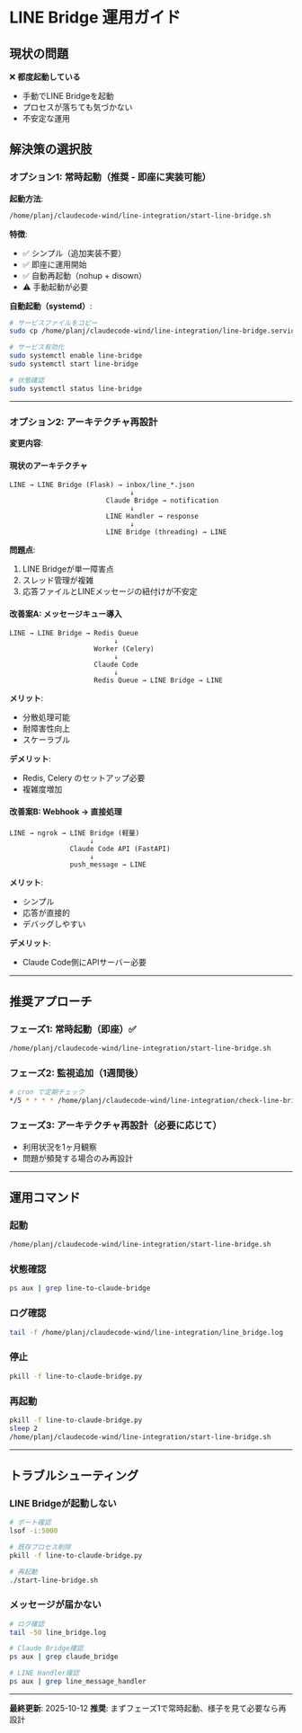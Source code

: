 # LINE Bridge 運用ガイド

## 現状の問題

❌ **都度起動している**
- 手動でLINE Bridgeを起動
- プロセスが落ちても気づかない
- 不安定な運用

## 解決策の選択肢

### オプション1: 常時起動（推奨 - 即座に実装可能）

**起動方法**:
```bash
/home/planj/claudecode-wind/line-integration/start-line-bridge.sh
```

**特徴**:
- ✅ シンプル（追加実装不要）
- ✅ 即座に運用開始
- ✅ 自動再起動（nohup + disown）
- ⚠️ 手動起動が必要

**自動起動（systemd）**:
```bash
# サービスファイルをコピー
sudo cp /home/planj/claudecode-wind/line-integration/line-bridge.service /etc/systemd/system/

# サービス有効化
sudo systemctl enable line-bridge
sudo systemctl start line-bridge

# 状態確認
sudo systemctl status line-bridge
```

---

### オプション2: アーキテクチャ再設計

**変更内容**:

#### 現状のアーキテクチャ
```
LINE → LINE Bridge (Flask) → inbox/line_*.json
                              ↓
                        Claude Bridge → notification
                              ↓
                        LINE Handler → response
                              ↓
                        LINE Bridge (threading) → LINE
```

**問題点**:
1. LINE Bridgeが単一障害点
2. スレッド管理が複雑
3. 応答ファイルとLINEメッセージの紐付けが不安定

#### 改善案A: メッセージキュー導入
```
LINE → LINE Bridge → Redis Queue
                          ↓
                     Worker (Celery)
                          ↓
                     Claude Code
                          ↓
                     Redis Queue → LINE Bridge → LINE
```

**メリット**:
- 分散処理可能
- 耐障害性向上
- スケーラブル

**デメリット**:
- Redis, Celery のセットアップ必要
- 複雑度増加

#### 改善案B: Webhook → 直接処理
```
LINE → ngrok → LINE Bridge (軽量)
                    ↓
               Claude Code API (FastAPI)
                    ↓
               push_message → LINE
```

**メリット**:
- シンプル
- 応答が直接的
- デバッグしやすい

**デメリット**:
- Claude Code側にAPIサーバー必要

---

## 推奨アプローチ

### フェーズ1: 常時起動（即座）✅
```bash
/home/planj/claudecode-wind/line-integration/start-line-bridge.sh
```

### フェーズ2: 監視追加（1週間後）
```bash
# cron で定期チェック
*/5 * * * * /home/planj/claudecode-wind/line-integration/check-line-bridge.sh
```

### フェーズ3: アーキテクチャ再設計（必要に応じて）
- 利用状況を1ヶ月観察
- 問題が頻発する場合のみ再設計

---

## 運用コマンド

### 起動
```bash
/home/planj/claudecode-wind/line-integration/start-line-bridge.sh
```

### 状態確認
```bash
ps aux | grep line-to-claude-bridge
```

### ログ確認
```bash
tail -f /home/planj/claudecode-wind/line-integration/line_bridge.log
```

### 停止
```bash
pkill -f line-to-claude-bridge.py
```

### 再起動
```bash
pkill -f line-to-claude-bridge.py
sleep 2
/home/planj/claudecode-wind/line-integration/start-line-bridge.sh
```

---

## トラブルシューティング

### LINE Bridgeが起動しない
```bash
# ポート確認
lsof -i:5000

# 既存プロセス削除
pkill -f line-to-claude-bridge.py

# 再起動
./start-line-bridge.sh
```

### メッセージが届かない
```bash
# ログ確認
tail -50 line_bridge.log

# Claude Bridge確認
ps aux | grep claude_bridge

# LINE Handler確認
ps aux | grep line_message_handler
```

---

**最終更新**: 2025-10-12
**推奨**: まずフェーズ1で常時起動、様子を見て必要なら再設計
